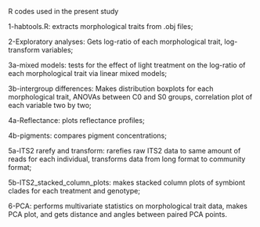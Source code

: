 R codes used in the present study

1-habtools.R: extracts morphological traits from .obj files;

2-Exploratory analyses: Gets log-ratio of each morphological trait, log-transform variables;

3a-mixed models: tests for the effect of light treatment on the log-ratio of each morphological trait via linear mixed models;

3b-intergroup differences: Makes distribution boxplots for each morphological trait, ANOVAs between C0 and S0 groups, correlation plot of each variable two by two;

4a-Reflectance: plots reflectance profiles;

4b-pigments: compares pigment concentrations;

5a-ITS2 rarefy and transform: rarefies raw ITS2 data to same amount of reads for each individual, transforms data from long format to community format;

5b-ITS2_stacked_column_plots: makes stacked column plots of symbiont clades for each treatment and genotype;

6-PCA: performs multivariate statistics on morphological trait data, makes PCA plot, and gets distance and angles between paired PCA points.
